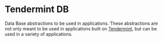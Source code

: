 # Tendermint DB

Data Base abstractions to be used in applications.
These abstractions are not only meant to be used in applications built on [Tendermint](https://github.com/tendermint/tendermint), but can be used in a variety of applications. 
